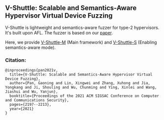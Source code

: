 ## V-Shuttle: Scalable and Semantics-Aware Hypervisor Virtual Device Fuzzing



V-Shuttle is lightweight and semantics-aware fuzzer for type-2 hypervisors. It's built upon AFL. The fuzzer is based on our [paper](https://nesa.zju.edu.cn/download/pgn_pdf_V-SHUTTLE.pdf).

Here, we provide [V-Shuttle-M](https://github.com/hustdebug/v-shuttle/v-shuttle-m) (Main framework) and [V-Shuttle-S](https://github.com/hustdebug/v-shuttle/v-shuttle-s) (Enabling semantics-aware mode).



### Citation:

```
@inproceedings{pan2021v,
  title={V-Shuttle: Scalable and Semantics-Aware Hypervisor Virtual Device Fuzzing},
  author={Pan, Gaoning and Lin, Xingwei and Zhang, Xuhong and Jia, Yongkang and Ji, Shouling and Wu, Chunming and Ying, Xinlei and Wang, Jiashui and Wu, Yanjun},
  booktitle={Proceedings of the 2021 ACM SIGSAC Conference on Computer and Communications Security},
  pages={2197--2213},
  year={2021}
}
```




